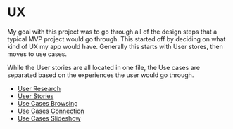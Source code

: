 # UX

My goal with this project was to go through all of the design steps that a typical MVP project would go through.
This started off by deciding on what kind of UX my app would have. Generally this starts with User stores,
then moves to use cases.

While the User stories are all located in one file, the Use cases are separated based on the experiences the user would go through.

* [User Research](UX%20Research)
* [User Stories](USER_STORIES.md)
* [Use Cases Browsing](USE_CASES_BROWSING.md)
* [Use Cases Connection](USE_CASES_CONNECTION.md)
* [Use Cases Slideshow](USE_CASES_SLIDESHOW.md)
